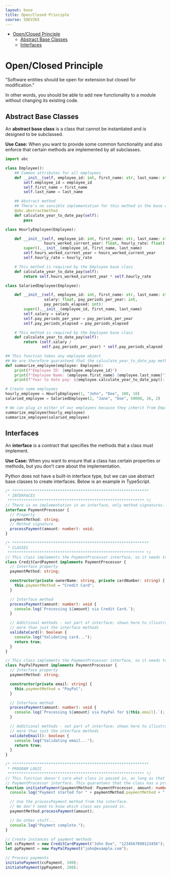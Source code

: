 ```yaml
---
layout: base
title: Open/Closed Principle
course: SDEV265
---
```


- [Open/Closed Principle](#openclosed-principle)
  - [Abstract Base Classes](#abstract-base-classes)
  - [Interfaces](#interfaces)

# Open/Closed Principle

"Software entities should be open for extension but closed for modification."

In other words, you should be able to add new functionality to a module without changing its existing code.

## Abstract Base Classes

An **abstract base class** is a class that cannot be instantiated and is designed to be subclassed.

**Use Case:** When you want to provide some common functionality and also enforce that certain methods are implemented by all subclasses.

```python
import abc

class Employee():
    ## Common attributes for all employees
    def __init__(self, employee_id: int, first_name: str, last_name: str):
        self.employee_id = employee_id
        self.first_name = first_name
        self.last_name = last_name

    ## Abstract method
    ## There's no sensible implementation for this method in the base class
    @abc.abstractmethod
    def calculate_year_to_date_pay(self):
        pass

class HourlyEmployee(Employee):

    def __init__(self, employee_id: int, first_name: str, last_name: str,
                 hours_worked_current_year: float, hourly_rate: float):
        super().__init__(employee_id, first_name, last_name)
        self.hours_worked_current_year = hours_worked_current_year
        self.hourly_rate = hourly_rate

    # This method is required by the Employee base class
    def calculate_year_to_date_pay(self):
        return self.hours_worked_current_year * self.hourly_rate

class SalariedEmployee(Employee):

    def __init__(self, employee_id: int, first_name: str, last_name: str,
                 salary: float, pay_periods_per_year: int,
                 pay_periods_elapsed: int):
        super().__init__(employee_id, first_name, last_name)
        self.salary = salary
        self.pay_periods_per_year = pay_periods_per_year
        self.pay_periods_elapsed = pay_periods_elapsed

    # This method is required by the Employee base class
    def calculate_year_to_date_pay(self):
        return (self.salary /
                self.pay_periods_per_year) * self.pay_periods_elapsed

## This function takes any employee object
## We are therefore guaranteed that the calculate_year_to_date_pay method will exist
def summarize_employee(employee: Employee):
    print(f"Employee ID: {employee.employee_id}")
    print(f"Employee Name: {employee.first_name} {employee.last_name}")
    print(f"Year to date pay: ${employee.calculate_year_to_date_pay():.2f}")

# Create some employees
hourly_employee = HourlyEmployee(1, "John", "Doe", 100, 10)
salaried_employee = SalariedEmployee(2, "Jane", "Doe", 50000, 26, 2)

# We can plug in either of our employees because they inherit from Employee
summarize_employee(hourly_employee)
summarize_employee(salaried_employee)
```

## Interfaces

An **interface** is a _contract_ that specifies the methods that a class must implement.

**Use Case:** When you want to ensure that a class has certain properties or methods, but you don't care about the implementation.

Python does not have a built-in interface type, but we can use abstract base classes to create interfaces. Below is an example in TypeScript.

```typescript
/* ************************************************************
 * INTERFACES
 ************************************************************ */
// There is no implementation in an interface, only method signatures.
interface PaymentProcessor {
  // Property
  paymentMethod: string;
  // Method signature
  processPayment(amount: number): void;
}

/* ************************************************************
 * CLASSES
 ************************************************************ */
// This class implements the PaymentProcessor interface, so it needs to have a processPayment method.
class CreditCardPayment implements PaymentProcessor {
  // Interface property
  paymentMethod: string;

  constructor(private ownerName: string, private cardNumber: string) {
    this.paymentMethod = "Credit Card";
  }

  // Interface method
  processPayment(amount: number): void {
    console.log(`Processing ${amount} via Credit Card.`);
  }

  // Additional methods - not part of interface; shown here to illustrate that a class can have
  // more than just the interface methods
  validateCard(): boolean {
    console.log("Validating card...");
    return true;
  }
}

// This class implements the PaymentProcessor interface, so it needs to have a processPayment method.
class PayPalPayment implements PaymentProcessor {
  // Interface property
  paymentMethod: string;

  constructor(private email: string) {
    this.paymentMethod = "PayPal";
  }

  // Interface method
  processPayment(amount: number): void {
    console.log(`Processing ${amount} via PayPal for ${this.email}.`);
  }

  // Additional methods - not part of interface; shown here to illustrate that a class can have
  // more than just the interface methods
  validateEmail(): boolean {
    console.log("Validating email...");
    return true;
  }
}

/* ************************************************************
 * PROGRAM LOGIC
 ************************************************************ */
// This function doesn't care what class is passed in, as long as that class implements the
// PaymentProcessor interface. This guarantees that the class has a processPayment method.
function initiatePayment(paymentMethod: PaymentProcessor, amount: number) {
  console.log("Payment started for " + paymentMethod.paymentMethod + ".");

  // Use the processPayment method from the interface.
  // We don't need to know which class was passed in.
  paymentMethod.processPayment(amount);

  // Do other stuff...
  console.log("Payment complete.");
}

// Create instances of payment methods
let ccPayment = new CreditCardPayment("John Doe", "1234567890123456");
let ppPayment = new PayPalPayment("john@example.com");

// Process payments
initiatePayment(ccPayment, 100);
initiatePayment(ppPayment, 200);
```
